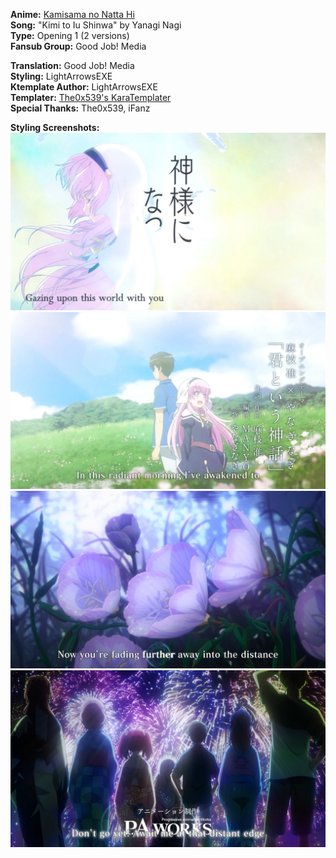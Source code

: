 **Anime:** [Kamisama no Natta Hi](https://anidb.net/anime/15559)  
**Song:** "Kimi to Iu Shinwa" by Yanagi Nagi  
**Type:** Opening 1 (2 versions)  
**Fansub Group:** Good Job! Media  

**Translation:** Good Job! Media  
**Styling:** LightArrowsEXE  
**Ktemplate Author:** LightArrowsEXE  
**Templater:** [The0x539's KaraTemplater](https://github.com/The0x539/Aegisub-Scripts)  
**Special Thanks:** The0x539, iFanz  


**Styling Screenshots:**
![](ss/KamiNatta_1.png)
![](ss/KamiNatta_2.png)
![](ss/KamiNatta_3.png)
![](ss/KamiNatta_4.png)
